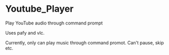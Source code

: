 # Youtube_Player
Play YouTube audio through command prompt

Uses pafy and vlc.

Currently, only can play music through command promot. Can't pause, skip etc.
